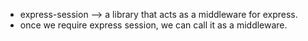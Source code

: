 - express-session --> a library that acts as a middleware for express.
- once we require express session, we can call it as a middleware.
